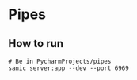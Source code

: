 # Pipes

## How to run

```shell
# Be in PycharmProjects/pipes 
sanic server:app --dev --port 6969
```